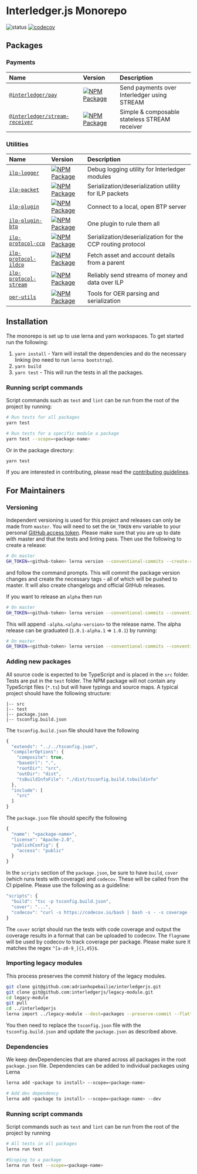 # Interledger.js Monorepo

![status](https://github.com/interledgerjs/interledgerjs/actions/workflows/push.yml/badge.svg?branch=master)
[![codecov](https://codecov.io/gh/interledgerjs/interledgerjs/branch/master/graph/badge.svg)](https://codecov.io/gh/interledgerjs/interledgerjs)

## Packages

### Payments

| Name                                                         | Version                                                                                                                                                     | Description                                   |
| :----------------------------------------------------------- | :---------------------------------------------------------------------------------------------------------------------------------------------------------- | :-------------------------------------------- |
| [`@interledger/pay`](./packages/pay)                         | [![NPM Package](https://img.shields.io/npm/v/@interledger/pay.svg?style=flat&logo=npm)](https://npmjs.org/package/@interledger/pay)                         | Send payments over Interledger using STREAM   |
| [`@interledger/stream-receiver`](./packages/stream-receiver) | [![NPM Package](https://img.shields.io/npm/v/@interledger/stream-receiver.svg?style=flat&logo=npm)](https://npmjs.org/package/@interledger/stream-receiver) | Simple & composable stateless STREAM receiver |

### Utilities

| Name                                                    | Version                                                                                                                                   | Description                                                |
|:--------------------------------------------------------|:------------------------------------------------------------------------------------------------------------------------------------------|:-----------------------------------------------------------|
| [`ilp-logger`](./packages/ilp-logger)                   | [![NPM Package](https://img.shields.io/npm/v/ilp-logger.svg?style=flat&logo=npm)](https://npmjs.org/package/ilp-logger)                   | Debug logging utility for Interledger modules              |
| [`ilp-packet`](./packages/ilp-packet)                   | [![NPM Package](https://img.shields.io/npm/v/ilp-packet.svg?style=flat&logo=npm)](https://npmjs.org/package/ilp-packet)                   | Serialization/deserialization utility for ILP packets      |
| [`ilp-plugin`](./packages/ilp-plugin)                   | [![NPM Package](https://img.shields.io/npm/v/ilp-plugin.svg?style=flat&logo=npm)](https://npmjs.org/package/ilp-plugin)                   | Connect to a local, open BTP server                        |
| [`ilp-plugin-btp`](./packages/ilp-plugin-btp)           | [![NPM Package](https://img.shields.io/npm/v/ilp-plugin-btp.svg?style=flat&logo=npm)](https://npmjs.org/package/ilp-plugin-btp)           | One plugin to rule them all                                |
| [`ilp-protocol-ccp`](./packages/ilp-protocol-ccp)       | [![NPM Package](https://img.shields.io/npm/v/ilp-protocol-ccp.svg?style=flat&logo=npm)](https://npmjs.org/package/ilp-protocol-ccp)       | Serialization/deserialization for the CCP routing protocol |
| [`ilp-protocol-ildcp`](./packages/ilp-protocol-ildcp)   | [![NPM Package](https://img.shields.io/npm/v/ilp-protocol-ildcp.svg?style=flat&logo=npm)](https://npmjs.org/package/ilp-protocol-ildcp)   | Fetch asset and account details from a parent              |
| [`ilp-protocol-stream`](./packages/ilp-protocol-stream) | [![NPM Package](https://img.shields.io/npm/v/ilp-protocol-stream.svg?style=flat&logo=npm)](https://npmjs.org/package/ilp-protocol-stream) | Reliably send streams of money and data over ILP           |
| [`oer-utils`](./packages/oer-utils)                     | [![NPM Package](https://img.shields.io/npm/v/oer-utils.svg?style=flat&logo=npm)](https://npmjs.org/package/oer-utils)                     | Tools for OER parsing and serialization                    |
 
## Installation

The monorepo is set up to use lerna and yarn workspaces. To get started run the following:

1. `yarn install` - Yarn will install the dependencies and do the necessary linking (no need to run `lerna bootstrap`).
2. `yarn build`
3. `yarn test` - This will run the tests in all the packages.

### Running script commands

Script commands such as `test` and `lint` can be run from the root of the project by running:

```sh
# Run tests for all packages
yarn test

# Run tests for a specific module a package
yarn test --scope=<package-name>
```

Or in the package directory:

```sh
yarn test
```

If you are interested in contributing, please read the [contributing guidelines](./CONTRIBUTING.md).

## For Maintainers

### Versioning

Independent versioning is used for this project and releases can only be made from `master`. You will need to set the `GH_TOKEN` env variable to your
personal [GitHub access token](https://github.com/settings/tokens). Please make sure that you are up to date with master and that the tests and linting pass. Then use the following to create a release:

```sh
# On master
GH_TOKEN=<github-token> lerna version --conventional-commits --create-release github
```

and follow the command prompts. This will commit the package version changes and create the necessary tags - all of which will be pushed to master. It will also create changelogs and official GitHub releases.

If you want to release an `alpha` then run

```sh
# On master
GH_TOKEN=<github-token> lerna version --conventional-commits --conventional-prerelease --create-release github
```

This will append `-alpha.<alpha-version>` to the release name. The alpha release can be graduated (`1.0.1-alpha.1` => `1.0.1`) by running:

```sh
# On master
GH_TOKEN=<github-token> lerna version --conventional-commits --conventional-graduate --create-release github
```

### Adding new packages

All source code is expected to be TypeScript and is placed in the `src` folder. Tests are put in the `test` folder.
The NPM package will not contain any TypeScript files (`*.ts`) but will have typings and source maps. A typical project should have the following structure:

```
|-- src
|-- test
|-- package.json
|-- tsconfig.build.json
```

The `tsconfig.build.json` file should have the following

```js
{
  "extends": "../../tsconfig.json",
  "compilerOptions": {
    "composite": true,
    "baseUrl": ".",
    "rootDir": "src",
    "outDir": "dist",
    "tsBuildInfoFile": "./dist/tsconfig.build.tsbuildinfo"
  },
  "include": [
    "src"
  ]
}
```

The `package.json` file should specify the following

```js
{
  "name": "<package-name>",
  "license": "Apache-2.0",
  "publishConfig": {
    "access": "public"
  }
}
```

In the `scripts` section of the `package.json`, be sure to have `build`, `cover` (which runs tests with coverage) and `codecov`. These will be called from the CI pipeline. Please use the following as a guideline:

```js
"scripts": {
  "build": "tsc -p tsconfig.build.json",
  "cover": "...",
  "codecov": "curl -s https://codecov.io/bash | bash -s - -s coverage -F <flagname>"
}
```

The `cover` script should run the tests with code coverage and output the coverage results in a format that can be uploaded to codecov. The `flagname` will be used by codecov to track coverage per package. Please make sure it matches the regex `^[a-z0-9_]{1,45}$`.

### Importing legacy modules

This process preserves the commit history of the legacy modules.

```sh
git clone git@github.com:adrianhopebailie/interledgerjs.git
git clone git@github.com:interledgerjs/legacy-module.git
cd legacy-module
git pull
cd ../interledgerjs
lerna import ../legacy-module --dest=packages --preserve-commit --flatten
```

You then need to replace the `tsconfig.json` file with the `tsconfig.build.json` and update the `package.json` as described above.

### Dependencies

We keep devDependencies that are shared across all packages in the root `package.json` file. Dependencies can be added to individual packages using Lerna

```sh
lerna add <package to install> --scope=<package-name>

# Add dev dependency
lerna add <package to install> --scope=<package-name> --dev
```

### Running script commands

Script commands such as `test` and `lint` can be run from the root of the project by running

```sh
# All tests in all packages
lerna run test

#Scoping to a package
lerna run test --scope=<package-name>
```
